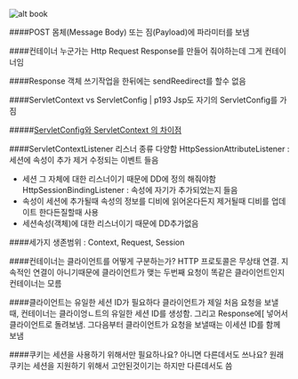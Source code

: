 ![alt book](http://image.yes24.com/momo/TopCate71/MidCate02/7017718.jpg)

####POST
몸체(Message Body) 또는 짐(Payload)에 파라미터를 보냄

####컨테이너
누군가는 Http Request Response를 만들어 줘야하는데 그게 컨테이너임

####Response 객체 쓰기작업을 한뒤에는 sendReedirect를 할수 없음

####ServletContext vs ServletConfig | p193
Jsp도 자기의 ServletConfig를 가짐

#####[ServletConfig와 ServletContext 의 차이점](http://oya150.tistory.com/entry/JSPServletConfig%EC%99%80-ServletContext-%EC%9D%98-%EC%B0%A8%EC%9D%B4%EC%A0%90)

####ServletContextListener
리스너 종류 다양함
HttpSessionAttributeListener : 세션에 속성이 추가 제거 수정되는 이벤트 들음
 - 세션 그 자체에 대한 리스너이기 때문에 DD에 정의 해줘야함
HttpSessionBindingListener : 속성에 자기가 추가되었는지 들음  
 - 속성이 세션에 추가될때 속성의 정보를 디비에 읽어온다든지 제거될때 디비를 업데이트 한다든질할때 사용
 - 세션속성(객체)에 대한 리스너이기 때문에 DD추가없음


####세가지 생존범위 : Context, Request, Session

####컨테이너는 클라이언트를 어떻게 구분하는가?
HTTP 프로토콜은 무상태 연결.
지속적인 연결이 아니기때문에 클라이언트가 맺는 두번째 요청이 똑같은 클라이언트인지 컨테이너는 모름

####클라이언트는 유일한 세션 ID가 필요하다
클라이언트가 제일 처음 요청을 보낼 때, 컨테이너는 클라이엉ㄴ트의 유일한 세션 ID를 생성함. 그리고 Response에[ 넣어서 클라이언트로 돌려보냄. 그다음부터 클라이언트가 요청을 보낼때는 이세션 ID를 함께 보냄

####쿠키는 세션을 사용하기 위해서만 필요하나요? 아니면 다른데서도 쓰나요?
원래 쿠키는 세션을 지원하기 위해서 고안된것이기는 하지만 다른데서도 씀

















